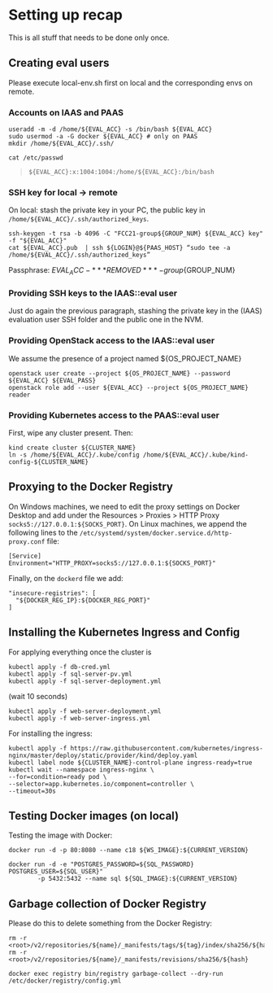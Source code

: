 # Setting up recap

This is all stuff that needs to be done only once.

## Creating eval users

Please execute local-env.sh first on local and the corresponding envs on remote.

### Accounts on IAAS and PAAS

```shell
useradd -m -d /home/${EVAL_ACC} -s /bin/bash ${EVAL_ACC}
sudo usermod -a -G docker ${EVAL_ACC} # only on PAAS
mkdir /home/${EVAL_ACC}/.ssh/
```

```shell
cat /etc/passwd
```

> ```shell
> ${EVAL_ACC}:x:1004:1004:/home/${EVAL_ACC}:/bin/bash
> ```

### SSH key for local -> remote

On local: stash the private key in your PC, the public key in `/home/${EVAL_ACC}/.ssh/authorized_keys`.

```shell
ssh-keygen -t rsa -b 4096 -C "FCC21-group${GROUP_NUM} ${EVAL_ACC} key" -f "${EVAL_ACC}"
cat ${EVAL_ACC}.pub  | ssh ${LOGIN}@${PAAS_HOST} “sudo tee -a /home/${EVAL_ACC}/.ssh/authorized_keys”
```

Passphrase: ${EVAL_ACC}-***REMOVED***-group${GROUP_NUM}

### Providing SSH keys to the IAAS::eval user

Just do again the previous paragraph, stashing the private key in the (IAAS) evaluation user SSH folder and the public one in the NVM.

### Providing OpenStack access to the IAAS::eval user

We assume the presence of a project named ${OS_PROJECT_NAME}

```shell
openstack user create --project ${OS_PROJECT_NAME} --password ${EVAL_ACC} ${EVAL_PASS}
openstack role add --user ${EVAL_ACC} --project ${OS_PROJECT_NAME} reader
```

### Providing Kubernetes access to the PAAS::eval user

First, wipe any cluster present. Then:

```shell
kind create cluster ${CLUSTER_NAME}
ln -s /home/${EVAL_ACC}/.kube/config /home/${EVAL_ACC}/.kube/kind-config-${CLUSTER_NAME}
```

## Proxying to the Docker Registry

On Windows machines, we need to edit the proxy settings on Docker Desktop and add under the Resources > Proxies > HTTP Proxy `socks5://127.0.0.1:${SOCKS_PORT}`. On Linux machines, we append the following lines to the `/etc/systemd/system/docker.service.d/http-proxy.conf`
 file:

```shell
[Service]
Environment="HTTP_PROXY=socks5://127.0.0.1:${SOCKS_PORT}"
```

Finally, on the `dockerd` file we add:

```shell
"insecure-registries": [
  "${DOCKER_REG_IP}:${DOCKER_REG_PORT}"
]
```

## Installing the Kubernetes Ingress and Config

For applying everything once the cluster is

```shell
kubectl apply -f db-cred.yml
kubectl apply -f sql-server-pv.yml 
kubectl apply -f sql-server-deployment.yml 
```

(wait 10 seconds)

```shell
kubectl apply -f web-server-deployment.yml 
kubectl apply -f web-server-ingress.yml 
```

For installing the ingress:

```shell
kubectl apply -f https://raw.githubusercontent.com/kubernetes/ingress-nginx/master/deploy/static/provider/kind/deploy.yaml
kubectl label node ${CLUSTER_NAME}-control-plane ingress-ready=true
kubectl wait --namespace ingress-nginx \
--for=condition=ready pod \
--selector=app.kubernetes.io/component=controller \
--timeout=30s
```

## Testing Docker images (on local)

Testing the image with Docker:

```shell
docker run -d -p 80:8080 --name c18 ${WS_IMAGE}:${CURRENT_VERSION}
```

```shell
docker run -d -e "POSTGRES_PASSWORD=${SQL_PASSWORD} POSTGRES_USER=${SQL_USER}"  
        -p 5432:5432 --name sql ${SQL_IMAGE}:${CURRENT_VERSION}
```

## Garbage collection of Docker Registry

Please do this to delete something from the Docker Registry:

```shell
rm -r <root>/v2/repositories/${name}/_manifests/tags/${tag}/index/sha256/${hash}
rm -r <root>/v2/repositories/${name}/_manifests/revisions/sha256/${hash}
```

```shell
docker exec registry bin/registry garbage-collect --dry-run /etc/docker/registry/config.yml
```

